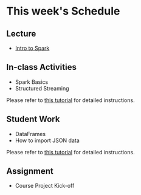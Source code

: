 # This week's Schedule

## Lecture
+ [Intro to Spark](https://drive.google.com/open?id=0B8qtTCzC0ng8NGJiMGlibUxacmM)

## In-class Activities
+ Spark Basics
+ Structured Streaming

Please refer to [this tutorial](https://docs.google.com/document/d/1F1vEIi0uNra_bB8Q0SSYI9gcnHmzGoyMYgqdEhtvBIs/edit?usp=sharing) for detailed instructions.

## Student Work
+ DataFrames
+ How to import JSON data

Please refer to [this tutorial](https://docs.google.com/document/d/1F1vEIi0uNra_bB8Q0SSYI9gcnHmzGoyMYgqdEhtvBIs/edit?usp=sharing) for detailed instructions.

## Assignment
+ Course Project Kick-off

